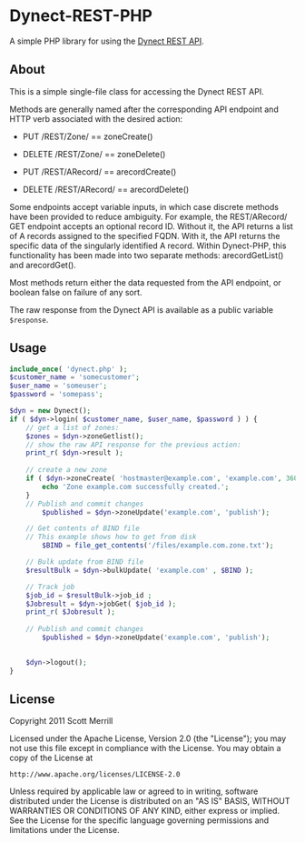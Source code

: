 # Dynect-REST-PHP

A simple PHP library for using the [Dynect REST API](http://dyn.com/developer).

## About
This is a simple single-file class for accessing the Dynect REST API.

Methods are generally named after the corresponding API endpoint and HTTP verb associated with the desired action:

* PUT /REST/Zone/       == zoneCreate()
* DELETE /REST/Zone/    == zoneDelete()

* PUT /REST/ARecord/    == arecordCreate()
* DELETE /REST/ARecord/ == arecordDelete()

Some endpoints accept variable inputs, in which case discrete methods have been provided to reduce ambiguity. For example, the REST/ARecord/ GET endpoint accepts an optional record ID. Without it, the API returns a list of A records assigned to the specified FQDN. With it, the API returns the specific data of the singularly identified A record. Within Dynect-PHP, this functionality has been made into two separate methods: arecordGetList() and arecordGet().

Most methods return either the data requested from the API endpoint, or boolean false on failure of any sort.

The raw response from the Dynect API is available as a public variable `$response`.

## Usage
```php
include_once( 'dynect.php' );
$customer_name = 'somecustomer';
$user_name = 'someuser';
$password = 'somepass';

$dyn = new Dynect();
if ( $dyn->login( $customer_name, $user_name, $password ) ) {
	// get a list of zones:
	$zones = $dyn->zoneGetlist();
	// show the raw API response for the previous action:
	print_r( $dyn->result );
	
	// create a new zone
	if ( $dyn->zoneCreate( 'hostmaster@example.com', 'example.com', 3600 ) ) {
		echo 'Zone example.com successfully created.';
	}
	// Publish and commit changes
        $published = $dyn->zoneUpdate('example.com', 'publish');

	// Get contents of BIND file 
	// This example shows how to get from disk
        $BIND = file_get_contents('/files/example.com.zone.txt');  

	// Bulk update from BIND file
	$resultBulk = $dyn->bulkUpdate( 'example.com' , $BIND );

	// Track job 
	$job_id = $resultBulk->job_id ; 
	$Jobresult = $dyn->jobGet( $job_id );
	print_r( $Jobresult );
	
	// Publish and commit changes
        $published = $dyn->zoneUpdate('example.com', 'publish');

	
	$dyn->logout();
}
```

## License
Copyright 2011 Scott Merrill

Licensed under the Apache License, Version 2.0 (the "License");
you may not use this file except in compliance with the License.
You may obtain a copy of the License at

	http://www.apache.org/licenses/LICENSE-2.0

Unless required by applicable law or agreed to in writing, software
distributed under the License is distributed on an "AS IS" BASIS,
WITHOUT WARRANTIES OR CONDITIONS OF ANY KIND, either express or implied.
See the License for the specific language governing permissions and
limitations under the License.
